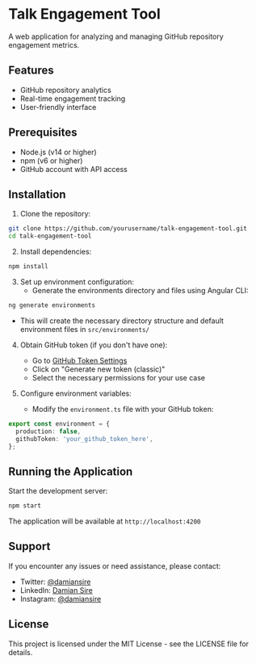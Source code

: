 # Talk Engagement Tool

A web application for analyzing and managing GitHub repository engagement metrics.

## Features

- GitHub repository analytics
- Real-time engagement tracking
- User-friendly interface

## Prerequisites

- Node.js (v14 or higher)
- npm (v6 or higher)
- GitHub account with API access

## Installation

1. Clone the repository:
```bash
git clone https://github.com/yourusername/talk-engagement-tool.git
cd talk-engagement-tool
```

2. Install dependencies:
```bash
npm install
```

3. Set up environment configuration:
   - Generate the environments directory and files using Angular CLI:
```bash
ng generate environments
```
   - This will create the necessary directory structure and default environment files in `src/environments/`

4. Obtain GitHub token (if you don't have one):
   - Go to [GitHub Token Settings](https://github.com/settings/tokens)
   - Click on "Generate new token (classic)"
   - Select the necessary permissions for your use case

5. Configure environment variables:
   - Modify the `environment.ts` file with your GitHub token:
```typescript
export const environment = {
  production: false,
  githubToken: 'your_github_token_here',
};
```

## Running the Application

Start the development server:
```bash
npm start
```

The application will be available at `http://localhost:4200`

## Support

If you encounter any issues or need assistance, please contact:
- Twitter: [@damiansire](https://twitter.com/damiansire)
- LinkedIn: [Damian Sire](https://linkedin.com/in/damiansire)
- Instagram: [@damiansire](https://instagram.com/damiansire)

## License

This project is licensed under the MIT License - see the LICENSE file for details.
